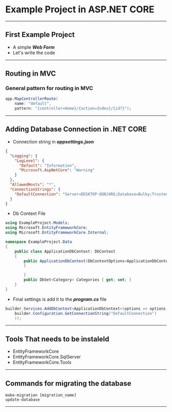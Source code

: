 # Example Project in ASP.NET CORE


--- ---
## First Example Project

- A simple **_Web Form_** 
- Let's write the code
--- ---
## Routing in MVC
### General pattern for routing in MVC
```C#
app.MapControllerRoute(
    name: "default",
    pattern: "{controller=Home}/{action=Index}/{id?}");
```
--- ---
## Adding Database Connection in .NET CORE

- Connection string in **_appsettings.json_**
```json
{
  "Logging": {
    "LogLevel": {
      "Default": "Information",
      "Microsoft.AspNetCore": "Warning"
    }
  },
  "AllowedHosts": "*",
  "ConnectionStrings": {
    "DefaultConnection": "Server=DESKTOP-6DNJ4RQ;Database=Bulky;Trusted_Connection=True;TrustServerCertificate=True;"
  }
}
```

- Db Context File 
```C#
using ExampleProject.Models;
using Microsoft.EntityFrameworkCore;
using Microsoft.EntityFrameworkCore.Internal;

namespace ExampleProject.Data
{
    public class ApplicationDbContext: DbContext
    {
        public ApplicationDbContext(DbContextOptions<ApplicationDbContext> options) : base(options)
        {

        }
        public DbSet<Category> Categories { get; set; }
    }
}
```

- Final settings is add it to the **_program.cs_** file

```C#
builder.Services.AddDbContext<ApplicationDbContext>(options => options.UseSqlServer(
    builder.Configuration.GetConnectionString("DefaultConnection")
    ));
```
--- ---
## Tools That needs to be instaleld

- EntityFrameworkCore
- EntityFrameworkCore.SqlServer
- EntityFrameworkCore.Tools
--- ---
## Commands for migrating the database

```shell
make-migration [migration_name]
update-database
```
--- ---